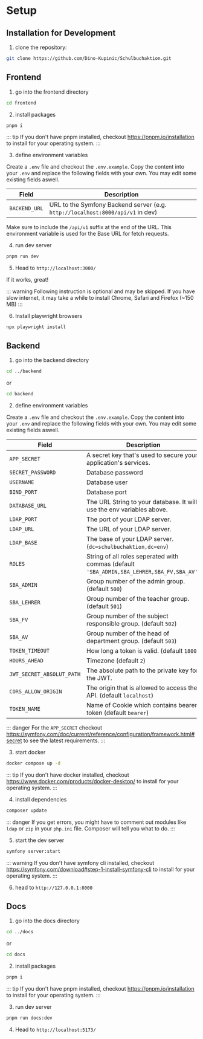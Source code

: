 # Setup

## Installation for Development

1. clone the repository:

```bash
git clone https://github.com/Dino-Kupinic/Schulbuchaktion.git
```

## Frontend

1. go into the frontend directory

```bash
cd frontend
```

2. install packages

```bash
pnpm i
```

::: tip
If you don't have pnpm installed, checkout https://pnpm.io/installation to install for your operating system.
:::

3. define environment variables

Create a `.env` file and checkout the `.env.example`. Copy the content into your `.env` and replace
the following fields with your own. You may edit some existing fields aswell.

| Field         | Description                                                                    |
|---------------|--------------------------------------------------------------------------------|
| `BACKEND_URL` | URL to the Symfony Backend server (e.g. `http://localhost:8000/api/v1` in dev) |

Make sure to include the `/api/v1` suffix at the end of the URL. This environment variable is used for the Base URL for
fetch requests.

4. run dev server

```bash
pnpm run dev
```

5. Head to `http://localhost:3000/`

If it works, great!

::: warning
Following instruction is optional and may be skipped. If you have slow internet, it may take a while to
install Chrome, Safari and Firefox (~150 MB)
:::

6. Install playwright browsers

```
npx playwright install
```

## Backend

1. go into the backend directory

```bash
cd ../backend
```

or

```bash
cd backend
```

2. define environment variables

Create a `.env` file and checkout the `.env.example`. Copy the content into your `.env` and replace
the following fields with your own. You may edit some existing fields aswell.

| Field                     | Description                                                                                |
|---------------------------|--------------------------------------------------------------------------------------------|
| `APP_SECRET`              | A secret key that's used to secure your application's services.                            |
| `SECRET_PASSWORD`         | Database password                                                                          |
| `USERNAME`                | Database user                                                                              |
| `BIND_PORT`               | Database port                                                                              |
| `DATABASE_URL`            | The URL String to your database. It will use the env variables above.                      |
| `LDAP_PORT`               | The port of your LDAP server.                                                              |
| `LDAP_URL`                | The URL of your LDAP server.                                                               |
| `LDAP_BASE`               | The base of your LDAP server. (`dc=schulbuchaktion,dc=env`)                                |
| `ROLES`                   | String of all roles seperated with commas (default `'SBA_ADMIN,SBA_LEHRER,SBA_FV,SBA_AV'`) |
| `SBA_ADMIN`               | Group number of the admin group. (default `500`)                                           |
| `SBA_LEHRER`              | Group number of the teacher group. (default `501`)                                         |
| `SBA_FV`                  | Group number of the subject responsible group. (default `502`)                             |
| `SBA_AV`                  | Group number of the head of department group. (default `503`)                              |
| `TOKEN_TIMEOUT`           | How long a token is valid. (default `1800`)                                                |
| `HOURS_AHEAD`             | Timezone (default `2`)                                                                     |
| `JWT_SECRET_ABSOLUT_PATH` | The absolute path to the private key for the JWT.                                          |
| `CORS_ALLOW_ORIGIN`       | The origin that is allowed to access the API. (default `localhost`)                        |
| `TOKEN_NAME`              | Name of Cookie which contains bearer token (default `bearer`)                              |

::: danger
For the `APP_SECRET` checkout https://symfony.com/doc/current/reference/configuration/framework.html#secret to see the
latest requirements.
:::

3. start docker

```bash
docker compose up -d
```

::: tip
If you don't have docker installed, checkout https://www.docker.com/products/docker-desktop/ to install for your
operating system.
:::

4. install dependencies

```bash
composer update
```

::: danger
If you get errors, you might have to comment out modules like `ldap` or `zip` in your `php.ini` file. Composer will tell
you what to do.
:::

5. start the dev server

```bash
symfony server:start
```

::: warning
If you don't have symfony cli installed, checkout https://symfony.com/download#step-1-install-symfony-cli to install
for your operating system.
:::

6. head to `http://127.0.0.1:8000`

## Docs

1. go into the docs directory

```bash
cd ../docs
```

or

```bash
cd docs
```

2. install packages

```bash
pnpm i
```

::: tip
If you don't have pnpm installed, checkout https://pnpm.io/installation to install for your operating system.
:::

3. run dev server

```bash
pnpm run docs:dev
```

4. Head to `http://localhost:5173/`
